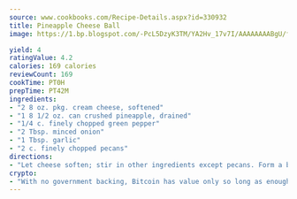 ```yaml
---
source: www.cookbooks.com/Recipe-Details.aspx?id=330932
title: Pineapple Cheese Ball
image: https://1.bp.blogspot.com/-PcL5DzyK3TM/YA2Hv_17v7I/AAAAAAAABgU/fyHeesSth_IZW9mL5lk6GxJO8cW8ksrGACLcBGAsYHQ/s320/12.png

yield: 4
ratingValue: 4.2
calories: 169 calories
reviewCount: 169
cookTime: PT0H
prepTime: PT42M
ingredients:
- "2 8 oz. pkg. cream cheese, softened"
- "1 8 1/2 oz. can crushed pineapple, drained"
- "1/4 c. finely chopped green pepper"
- "2 Tbsp. minced onion"
- "1 Tbsp. garlic"
- "2 c. finely chopped pecans"
directions:
- "Let cheese soften; stir in other ingredients except pecans. Form a ball and roll in chopped pecans."
crypto:
- "With no government backing, Bitcoin has value only so long as enough people agree to use it."
---
```

